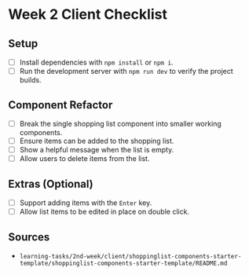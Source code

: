 # Week 2 Client Checklist

## Setup
- [ ] Install dependencies with `npm install` or `npm i`.
- [ ] Run the development server with `npm run dev` to verify the project builds.

## Component Refactor
- [ ] Break the single shopping list component into smaller working components.
- [ ] Ensure items can be added to the shopping list.
- [ ] Show a helpful message when the list is empty.
- [ ] Allow users to delete items from the list.

## Extras (Optional)
- [ ] Support adding items with the `Enter` key.
- [ ] Allow list items to be edited in place on double click.

## Sources
- `learning-tasks/2nd-week/client/shoppinglist-components-starter-template/shoppinglist-components-starter-template/README.md`
